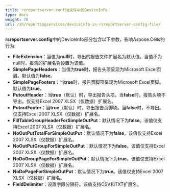 ```yaml
---
title: rsreportserver.config文件中的DeviceInfo
type: docs
weight: 70
url: /zh/reportingservices/deviceinfo-in-rsreportserver-config-file/
---
```


**rsreportserver.config**中的DeviceInfo部分包含以下参数，影响Aspose.Cells的行为:

- **FileExtension**：当值为**null**时，导出的报告文件扩展名为默认值。当值不为null时，报告的扩展名将设置为该值。
- **SimplePageHeaders**：当值为**true**时，报告头项呈现为Microsoft Excel页眉。默认值为**false**。
- **SimplePageFooters**：当**true**时，报告页脚项呈现为Microsoft Excel页脚。默认值为**true**。
- **PutoutHeader**：当**true**（默认）时，导出报告头项。当**false**时，报告头项不导出。仅支持Excel 2007 XLSX（仅数据）扩展名。
- **PutoutFooter**：当**true**（默认）时，导出报告页脚项。当**false**时，不导出。仅支持Excel 2007 XLSX（仅数据）扩展名。
- **FillTableGroupHeaderForSimpleOutPut**：默认情况下为**false**。该值仅支持Excel 2007 XLSX（仅数据）扩展名。
- **NoOutPutTotalForSimpleOutPut**：默认情况下为**false**。该值仅支持Excel 2007 XLSX（仅数据）扩展名。
- **NoOutPutGroupForSimpleOutPut**：默认情况下为**false**。该值仅支持Excel 2007 XLSX（仅数据）扩展名。
- **NoDoGroupPageForSimpleOutPut**：默认情况下为**true**。该值仅支持Excel 2007 XLSX（仅数据）扩展名。
- **NoDoPageForSimpleOutPut**：默认情况下为**true**。该值仅支持Excel 2007 XLSX（仅数据）扩展名。
- **FieldDelimiter**：设置字段分隔符。该值支持CSV和TXT扩展名。
